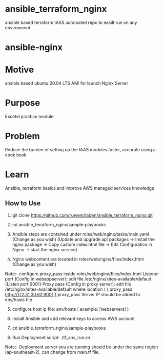 # ansible_terraform_nginx
ansible based terraform IAAS automated repo to easilt run on any environment

# ansible-nginx
# Motive
ansible based ubuntu 20.04 LTS AMI for launch Nginx Server

# Purpose
Excetel practice module

# Problem
Reduce the burden of setting up the IAAS modules faster, accurate using a cook book

# Learn
Ansible, terraform basics and improve AWS managed services knowledge

## How to Use ##
1. git clone https://github.com/ruwendraben/ansible_terraform_nginx.git

2. cd ansible_terraform_nginx/sample-playbooks

3. Ansible steps are contained under roles/web/nginx/tasks/main.yaml (Change as you wish)
(Update and upgrade apt packages -> Install the nginx package -> Copy custom index.html file -> Edit Configuration in Nginx -> start the nginx service)

4. Nginx webcontent are located in roles/web/nginx/files/index.html (Change as you wish)

Note:- 	configure proxy_pass <IP> inside roles/web/nginx/files/index.html
	Listener port (Config in webappserver): edit file /etc/nginx/sites-available/default {Listen port 9001}
	Proxy pass (Config in proxy server): edit file /etc/nginx/sites-available/default where location / { proxy_pass http://172.31.30.62:9001;}
        proxy_pass Server IP should be added to env/hosts file

5. configure host ip file: env/hosts ( example: [webservers]   )

6. Install Ansible and add relevant keys to access AWS account

7. cd ansible_terraform_nginx/sample-playbooks

8. Run Deployment script: ./tf_ans_run.sh

Note:- Deployment server you are running should be under the same region (ap-southeast-2), can change from main.tf file. 
